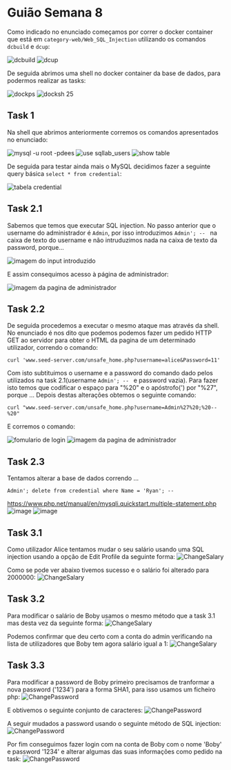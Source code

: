 # Guião Semana 8
Como indicado no enunciado começamos por correr o docker container que está em `category-web/Web_SQL_Injection` utilizando os comandos `dcbuild` e `dcup`:

![dcbuild](https://git.fe.up.pt/fsi/fsi2324/logs/l06g07/-/raw/main/images/sqli_00.png)
![dcup](https://git.fe.up.pt/fsi/fsi2324/logs/l06g07/-/raw/main/images/sqli_01.png)

De seguida abrimos uma shell no docker container da base de dados, para podermos realizar as tasks:

![dockps](https://git.fe.up.pt/fsi/fsi2324/logs/l06g07/-/raw/main/images/sqli_02.png)
![docksh 25](https://git.fe.up.pt/fsi/fsi2324/logs/l06g07/-/raw/main/images/sqli_03.png)


## Task 1
Na shell que abrimos anteriormente corremos os comandos apresentados no enunciado:

![mysql -u root -pdees](https://git.fe.up.pt/fsi/fsi2324/logs/l06g07/-/raw/main/images/sqli_045.png)
![use sqllab_users](https://git.fe.up.pt/fsi/fsi2324/logs/l06g07/-/raw/main/images/sqli_04.png)
![show table](https://git.fe.up.pt/fsi/fsi2324/logs/l06g07/-/raw/main/images/sqli_05.png)

De seguida para testar ainda mais o MySQL decidimos fazer a seguinte query básica `select * from credential`:

![tabela credential](https://git.fe.up.pt/fsi/fsi2324/logs/l06g07/-/raw/main/images/sqli_06.png)

## Task 2.1
Sabemos que temos que executar SQL injection. No passo anterior que o username do administrador é `Admin`, por isso introduzimos `Admin'; -- ` na caixa de texto do username e não intruduzimos nada na caixa de texto da password, porque...

![imagem do input introduzido](https://git.fe.up.pt/fsi/fsi2324/logs/l06g07/-/raw/main/images/sqli_07.png)

E assim consequimos acesso à página de administrador:

![imagem da pagina de administrador](https://git.fe.up.pt/fsi/fsi2324/logs/l06g07/-/raw/main/images/sqli_08.png)

## Task 2.2

De seguida procedemos a executar o mesmo ataque mas através da shell. No enunciado é nos dito que podemos podemos fazer um pedido HTTP GET ao servidor para obter o HTML da pagina de um determinado utilizador, correndo o comando:
```
curl 'www.seed-server.com/unsafe_home.php?username=alice&Password=11'
```
Com isto subtituimos o username e a password do comando dado pelos utilizados na task 2.1(username `Admin'; -- ` e password vazia). Para fazer isto temos que codificar o espaço para "%20" e o apóstrofo(') por "%27", porque ...
Depois destas alterações obtemos o seguinte comando:
```
curl "www.seed-server.com/unsafe_home.php?username=Admin%27%20;%20--%20"
```
E corremos o comando:

![fomulario de login](https://git.fe.up.pt/fsi/fsi2324/logs/l06g07/-/raw/main/images/sqli_11.png)
![imagem da pagina de administrador](https://git.fe.up.pt/fsi/fsi2324/logs/l06g07/-/raw/main/images/sqli_10.png)

## Task 2.3
Tentamos alterar a base de dados correndo ...
```
Admin'; delete from credential where Name = 'Ryan'; --
``` 
https://www.php.net/manual/en/mysqli.quickstart.multiple-statement.php
![image](https://git.fe.up.pt/fsi/fsi2324/logs/l06g07/-/raw/main/images/sqli_12.png)
![image](https://git.fe.up.pt/fsi/fsi2324/logs/l06g07/-/raw/main/images/sqli_13.png)


## Task 3.1

Como utilizador Alice tentamos mudar o seu salário usando uma SQL injection usando a opção de Edit Profile da seguinte forma: 
![ChangeSalary](https://git.fe.up.pt/fsi/fsi2324/logs/l06g07/-/raw/main/images/SQLI1.PNG)

Como se pode ver abaixo tivemos sucesso e o salário foi alterado para 2000000:
![ChangeSalary](https://git.fe.up.pt/fsi/fsi2324/logs/l06g07/-/raw/main/images/SQLI2.PNG)

## Task 3.2

Para modificar o salário de Boby usamos o mesmo método que a task 3.1 mas desta vez da seguinte forma:
![ChangeSalary](https://git.fe.up.pt/fsi/fsi2324/logs/l06g07/-/raw/main/images/SQLI4.PNG)

Podemos confirmar que deu certo com a conta do admin verificando na lista de utilizadores que Boby tem agora salário igual a 1:
![ChangeSalary](https://git.fe.up.pt/fsi/fsi2324/logs/l06g07/-/raw/main/images/SQLI5.PNG)

## Task 3.3

Para modificar a password de Boby primeiro precisamos de tranformar a nova password ('1234') para a forma SHA1, para isso usamos um ficheiro php:
![ChangePassword](https://git.fe.up.pt/fsi/fsi2324/logs/l06g07/-/raw/main/images/SQLI8.PNG)

E obtivemos o seguinte conjunto de caracteres:
![ChangePassword](https://git.fe.up.pt/fsi/fsi2324/logs/l06g07/-/raw/main/images/SQLI6.PNG)

A seguir mudados a password usando o seguinte método de SQL injection: 
![ChangePassword](https://git.fe.up.pt/fsi/fsi2324/logs/l06g07/-/raw/main/images/SQLI7.PNG)

Por fim conseguimos fazer login com na conta de Boby com o nome 'Boby' e password '1234' e alterar algumas das suas informações como pedido na task:
![ChangePassword](https://git.fe.up.pt/fsi/fsi2324/logs/l06g07/-/raw/main/images/SQLI10.PNG)
